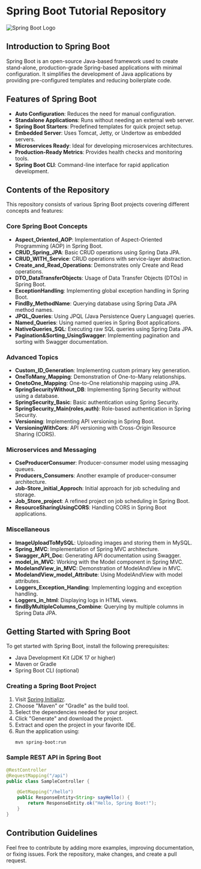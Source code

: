 # Spring Boot Tutorial Repository

![Spring Boot Logo](https://upload.wikimedia.org/wikipedia/commons/4/44/Spring_Framework_Logo_2018.svg)

## Introduction to Spring Boot
Spring Boot is an open-source Java-based framework used to create stand-alone, production-grade Spring-based applications with minimal configuration. It simplifies the development of Java applications by providing pre-configured templates and reducing boilerplate code.

## Features of Spring Boot
- **Auto Configuration**: Reduces the need for manual configuration.
- **Standalone Applications**: Runs without needing an external web server.
- **Spring Boot Starters**: Predefined templates for quick project setup.
- **Embedded Server**: Uses Tomcat, Jetty, or Undertow as embedded servers.
- **Microservices Ready**: Ideal for developing microservices architectures.
- **Production-Ready Metrics**: Provides health checks and monitoring tools.
- **Spring Boot CLI**: Command-line interface for rapid application development.

## Contents of the Repository
This repository consists of various Spring Boot projects covering different concepts and features:

### Core Spring Boot Concepts
- **Aspect_Oriented_AOP**: Implementation of Aspect-Oriented Programming (AOP) in Spring Boot.
- **CRUD_Spring_JPA**: Basic CRUD operations using Spring Data JPA.
- **CRUD_WITH_Service**: CRUD operations with service-layer abstraction.
- **Create_and_Read_Operations**: Demonstrates only Create and Read operations.
- **DTO_DataTransferObjects**: Usage of Data Transfer Objects (DTOs) in Spring Boot.
- **ExceptionHandling**: Implementing global exception handling in Spring Boot.
- **FindBy_MethodName**: Querying database using Spring Data JPA method names.
- **JPQL_Queries**: Using JPQL (Java Persistence Query Language) queries.
- **Named_Queries**: Using named queries in Spring Boot applications.
- **NativeQueries_SQL**: Executing raw SQL queries using Spring Data JPA.
- **Pagination&Sorting_UsingSwagger**: Implementing pagination and sorting with Swagger documentation.

### Advanced Topics
- **Custom_ID_Generation**: Implementing custom primary key generation.
- **OneToMany_Mapping**: Demonstration of One-to-Many relationships.
- **OnetoOne_Mapping**: One-to-One relationship mapping using JPA.
- **SpringSecurityWithout_DB**: Implementing Spring Security without using a database.
- **SpringSecurity_Basic**: Basic authentication using Spring Security.
- **SpringSecurity_Main(roles,auth)**: Role-based authentication in Spring Security.
- **Versioning**: Implementing API versioning in Spring Boot.
- **VersioningWithCors**: API versioning with Cross-Origin Resource Sharing (CORS).

### Microservices and Messaging
- **CseProducerConsumer**: Producer-consumer model using messaging queues.
- **Producers_Consumers**: Another example of producer-consumer architecture.
- **Job-Store_initial_Approch**: Initial approach for job scheduling and storage.
- **Job_Store_project**: A refined project on job scheduling in Spring Boot.
- **ResourceSharingUsingCORS**: Handling CORS in Spring Boot applications.

### Miscellaneous
- **ImageUploadToMySQL**: Uploading images and storing them in MySQL.
- **Spring_MVC**: Implementation of Spring MVC architecture.
- **Swagger_API_Doc**: Generating API documentation using Swagger.
- **model_in_MVC**: Working with the Model component in Spring MVC.
- **ModelandView_in_MVC**: Demonstration of ModelAndView in MVC.
- **ModelandView_model_Attribute**: Using ModelAndView with model attributes.
- **Loggers_Exception_Handing**: Implementing logging and exception handling.
- **Loggers_in_html**: Displaying logs in HTML views.
- **findByMultipleColumns_Combine**: Querying by multiple columns in Spring Data JPA.

## Getting Started with Spring Boot
To get started with Spring Boot, install the following prerequisites:
- Java Development Kit (JDK 17 or higher)
- Maven or Gradle
- Spring Boot CLI (optional)

### Creating a Spring Boot Project
1. Visit [Spring Initializr](https://start.spring.io/).
2. Choose "Maven" or "Gradle" as the build tool.
3. Select the dependencies needed for your project.
4. Click "Generate" and download the project.
5. Extract and open the project in your favorite IDE.
6. Run the application using:
   ```sh
   mvn spring-boot:run
   ```

### Sample REST API in Spring Boot
```java
@RestController
@RequestMapping("/api")
public class SampleController {

    @GetMapping("/hello")
    public ResponseEntity<String> sayHello() {
        return ResponseEntity.ok("Hello, Spring Boot!");
    }
}
```

## Contribution Guidelines
Feel free to contribute by adding more examples, improving documentation, or fixing issues. Fork the repository, make changes, and create a pull request.
